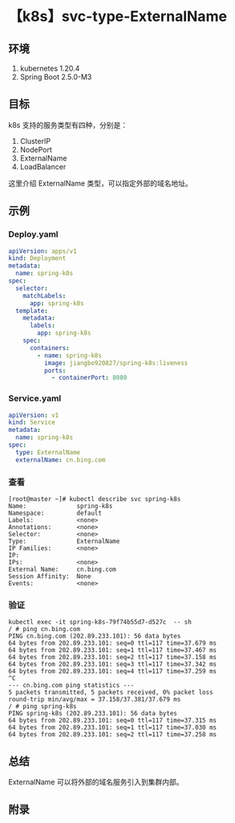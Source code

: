 # 【k8s】svc-type-ExternalName

## 环境

1. kubernetes 1.20.4
2. Spring Boot 2.5.0-M3

## 目标

k8s 支持的服务类型有四种，分别是：
1. ClusterIP
2. NodePort
3. ExternalName
4. LoadBalancer

这里介绍 ExternalName 类型，可以指定外部的域名地址。

## 示例

### Deploy.yaml

```yaml
apiVersion: apps/v1
kind: Deployment
metadata:
  name: spring-k8s
spec:
  selector:
    matchLabels:
      app: spring-k8s
  template:
    metadata:
      labels:
        app: spring-k8s
    spec:
      containers:
        - name: spring-k8s
          image: jiangbo920827/spring-k8s:liveness
          ports:
            - containerPort: 8080
```

### Service.yaml

```yaml
apiVersion: v1
kind: Service
metadata:
  name: spring-k8s
spec:
  type: ExternalName
  externalName: cn.bing.com
```

### 查看

```
[root@master ~]# kubectl describe svc spring-k8s
Name:              spring-k8s
Namespace:         default
Labels:            <none>
Annotations:       <none>
Selector:          <none>
Type:              ExternalName
IP Families:       <none>
IP:
IPs:               <none>
External Name:     cn.bing.com
Session Affinity:  None
Events:            <none>
```

### 验证

```
kubectl exec -it spring-k8s-79f74b55d7-d527c  -- sh
/ # ping cn.bing.com
PING cn.bing.com (202.89.233.101): 56 data bytes
64 bytes from 202.89.233.101: seq=0 ttl=117 time=37.679 ms
64 bytes from 202.89.233.101: seq=1 ttl=117 time=37.467 ms
64 bytes from 202.89.233.101: seq=2 ttl=117 time=37.158 ms
64 bytes from 202.89.233.101: seq=3 ttl=117 time=37.342 ms
64 bytes from 202.89.233.101: seq=4 ttl=117 time=37.259 ms
^C
--- cn.bing.com ping statistics ---
5 packets transmitted, 5 packets received, 0% packet loss
round-trip min/avg/max = 37.158/37.381/37.679 ms
/ # ping spring-k8s
PING spring-k8s (202.89.233.101): 56 data bytes
64 bytes from 202.89.233.101: seq=0 ttl=117 time=37.315 ms
64 bytes from 202.89.233.101: seq=1 ttl=117 time=37.030 ms
64 bytes from 202.89.233.101: seq=2 ttl=117 time=37.258 ms
```

## 总结

ExternalName 可以将外部的域名服务引入到集群内部。

## 附录
